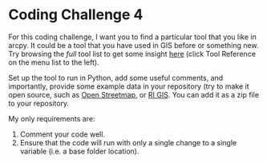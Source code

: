 # Coding Challenge 4

For this coding challenge, I want you to find a particular tool that you like in arcpy. It could be a tool that you have used in GIS before or something new. Try browsing the *full* tool list to get some insight [here](http://desktop.arcgis.com/en/arcmap/10.5/tools/main/a-quick-tour-of-geoprocessing-tool-references.htm) (click Tool Reference on the menu list to the left).

Set up the tool to run in Python, add some useful comments, and importantly, provide some example data in your repository (try to make it open source, such as [Open Streetmap](http://download.geofabrik.de), or [RI GIS](http://www.rigis.org). You can add it as a zip file to your repository.

My only requirements are:
1. Comment your code well.
2. Ensure that the code will run with only a single change to a single variable (i.e. a base folder location).
